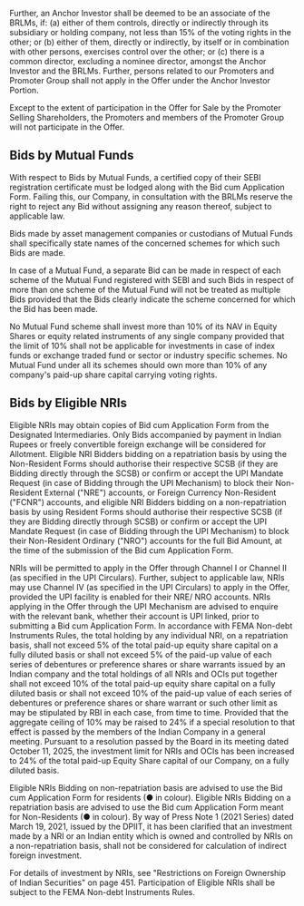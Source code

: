 Further, an Anchor Investor shall be deemed to be an associate of the BRLMs, if: (a) either of them controls, directly or indirectly through its subsidiary or holding company, not less than 15% of the voting rights in the other; or (b) either of them, directly or indirectly, by itself or in combination with other persons, exercises control over the other; or (c) there is a common director, excluding a nominee director, amongst the Anchor Investor and the BRLMs. Further, persons related to our Promoters and Promoter Group shall not apply in the Offer under the Anchor Investor Portion.

Except to the extent of participation in the Offer for Sale by the Promoter Selling Shareholders, the Promoters and members of the Promoter Group will not participate in the Offer.

## Bids by Mutual Funds

With respect to Bids by Mutual Funds, a certified copy of their SEBI registration certificate must be lodged along with the Bid cum Application Form. Failing this, our Company, in consultation with the BRLMs reserve the right to reject any Bid without assigning any reason thereof, subject to applicable law.

Bids made by asset management companies or custodians of Mutual Funds shall specifically state names of the concerned schemes for which such Bids are made.

In case of a Mutual Fund, a separate Bid can be made in respect of each scheme of the Mutual Fund registered with SEBI and such Bids in respect of more than one scheme of the Mutual Fund will not be treated as multiple Bids provided that the Bids clearly indicate the scheme concerned for which the Bid has been made.

No Mutual Fund scheme shall invest more than 10% of its NAV in Equity Shares or equity related instruments of any single company provided that the limit of 10% shall not be applicable for investments in case of index funds or exchange traded fund or sector or industry specific schemes. No Mutual Fund under all its schemes should own more than 10% of any company's paid-up share capital carrying voting rights.

## Bids by Eligible NRIs

Eligible NRIs may obtain copies of Bid cum Application Form from the Designated Intermediaries. Only Bids accompanied by payment in Indian Rupees or freely convertible foreign exchange will be considered for Allotment. Eligible NRI Bidders bidding on a repatriation basis by using the Non-Resident Forms should authorise their respective SCSB (if they are Bidding directly through the SCSB) or confirm or accept the UPI Mandate Request (in case of Bidding through the UPI Mechanism) to block their Non-Resident External ("NRE") accounts, or Foreign Currency Non-Resident ("FCNR") accounts, and eligible NRI Bidders bidding on a non-repatriation basis by using Resident Forms should authorise their respective SCSB (if they are Bidding directly through SCSB) or confirm or accept the UPI Mandate Request (in case of Bidding through the UPI Mechanism) to block their Non-Resident Ordinary ("NRO") accounts for the full Bid Amount, at the time of the submission of the Bid cum Application Form.

NRIs will be permitted to apply in the Offer through Channel I or Channel II (as specified in the UPI Circulars). Further, subject to applicable law, NRIs may use Channel IV (as specified in the UPI Circulars) to apply in the Offer, provided the UPI facility is enabled for their NRE/ NRO accounts. NRIs applying in the Offer through the UPI Mechanism are advised to enquire with the relevant bank, whether their account is UPI linked, prior to submitting a Bid cum Application Form. In accordance with FEMA Non-debt Instruments Rules, the total holding by any individual NRI, on a repatriation basis, shall not exceed 5% of the total paid-up equity share capital on a fully diluted basis or shall not exceed 5% of the paid-up value of each series of debentures or preference shares or share warrants issued by an Indian company and the total holdings of all NRIs and OCIs put together shall not exceed 10% of the total paid-up equity share capital on a fully diluted basis or shall not exceed 10% of the paid-up value of each series of debentures or preference shares or share warrant or such other limit as may be stipulated by RBI in each case, from time to time. Provided that the aggregate ceiling of 10% may be raised to 24% if a special resolution to that effect is passed by the members of the Indian Company in a general meeting. Pursuant to a resolution passed by the Board in its meeting dated October 11, 2025, the investment limit for NRIs and OCIs has been increased to 24% of the total paid-up Equity Share capital of our Company, on a fully diluted basis.

Eligible NRIs Bidding on non-repatriation basis are advised to use the Bid cum Application Form for residents (● in colour). Eligible NRIs Bidding on a repatriation basis are advised to use the Bid cum Application Form meant for Non-Residents (● in colour). By way of Press Note 1 (2021 Series) dated March 19, 2021, issued by the DPIIT, it has been clarified that an investment made by a NRI or an Indian entity which is owned and controlled by NRIs on a non-repatriation basis, shall not be considered for calculation of indirect foreign investment.

For details of investment by NRIs, see "Restrictions on Foreign Ownership of Indian Securities" on page 451. Participation of Eligible NRIs shall be subject to the FEMA Non-debt Instruments Rules.